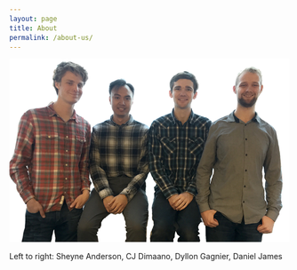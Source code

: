 ```yaml
---
layout: page
title: About
permalink: /about-us/
---
```

![Team 2graphic](/assets/2graphic.png)

Left to right: Sheyne Anderson, CJ Dimaano, Dyllon Gagnier, Daniel James